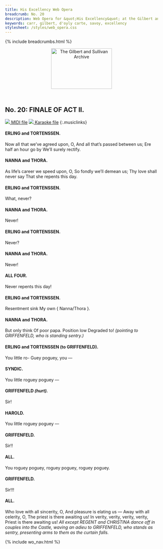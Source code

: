 ```yaml
---
title: His Excellency Web Opera
breadcrumb: No. 20
description: Web Opera for &quot;His Excellency&quot; at the Gilbert and Sullivan Archive
keywords: carr, gilbert, d'oyly carte, savoy, excellency
stylesheet: /styles/web_opera.css
---
```


{% include breadcrumbs.html %}
<header>
    <a href="../../index.html"><img src="https://gsarchive.net/layout/images/logo3sm.jpg" alt="The Gilbert and Sullivan Archive" width="200" height="133" border="0"></a>
    <div class=titlecard style="background-color: #515056; background-image: url(../graphics/title.gif)" title="His Excellency"></div>
</header>

## No. 20: FINALE OF ACT II.

[ ![](/layout/images/midi.gif) MIDI file](../midi/hex20.mid)
[ ![](/layout/images/midi_karaoke.gif) Karaoke file](../midi/kar/hex20.kar)
{:.musiclinks}

#### ERLING and TORTENSSEN.
Now all that we’ve agreed upon, O,
And all that’s passed between us;
Ere half an hour go by
We’ll surely rectify.
#### NANNA and THORA.
As life’s career we speed upon, O,
So fondly we’ll demean us;
Thy love shall never say
That she repents this day.
#### ERLING and TORTENSSEN.
What, never?
#### NANNA and THORA.
Never!
#### ERLING and TORTENSSEN.
Never?
#### NANNA and THORA.
Never!
#### ALL FOUR.
Never repents this day!
#### ERLING and TORTENSSEN.
Resentment sink
My own { Nanna/Thora }.
#### NANNA and THORA.
But only think
Of poor papa.
Position low
Degraded to!
*(pointing to GRIFFENFELD, who is standing sentry.)*
#### ERLING and TORTENSSEN (to GRIFFENFELD).
You little ro-
Guey poguey, you —
#### SYNDIC.
You little roguey poguey —
#### GRIFFENFELD *(hurt).*
Sir!
#### HAROLD.
You little roguey poguey —
#### GRIFFENFELD.
Sir!!
#### ALL.
You roguey poguey, roguey poguey, roguey poguey.
#### GRIFFENFELD.
Sir!!!
#### ALL.
Who love with all sincerity, O,
And pleasure is elating us —
Away with all celerity, O,
The priest is there awaiting us!
In verity, verity, verity, verity,
Priest is there awaiting us!
*All except REGENT and CHRISTINA dance off in couples into the Castle, waving an adieu to
GRIFFENFELD, who stands as sentry, presenting arms to them as the curtain falls.*

{% include wo_nav.html %}
